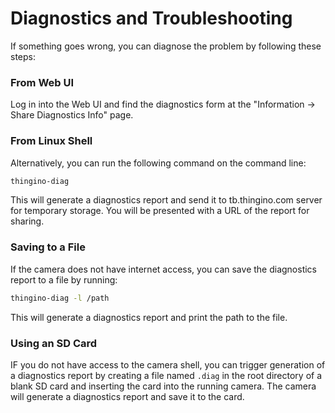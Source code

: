 Diagnostics and Troubleshooting
===============================

If something goes wrong, you can diagnose the problem by following these steps:

### From Web UI

Log in into the Web UI and find the diagnostics form at the
"Information -> Share Diagnostics Info" page.

### From Linux Shell

Alternatively, you can run the following command on the command line:

```bash
thingino-diag
```
This will generate a diagnostics report and send it to tb.thingino.com server
for temporary storage. You will be presented with a URL of the report for sharing.

### Saving to a File

If the camera does not have internet access, you can save the diagnostics report
to a file by running:

```bash
thingino-diag -l /path
```

This will generate a diagnostics report and print the path to the file.

### Using an SD Card

IF you do not have access to the camera shell, you can trigger generation of a
diagnostics report by creating a file named `.diag` in the root directory of a
blank SD card and inserting the card into the running camera. The camera will
generate a diagnostics report and save it to the card.
